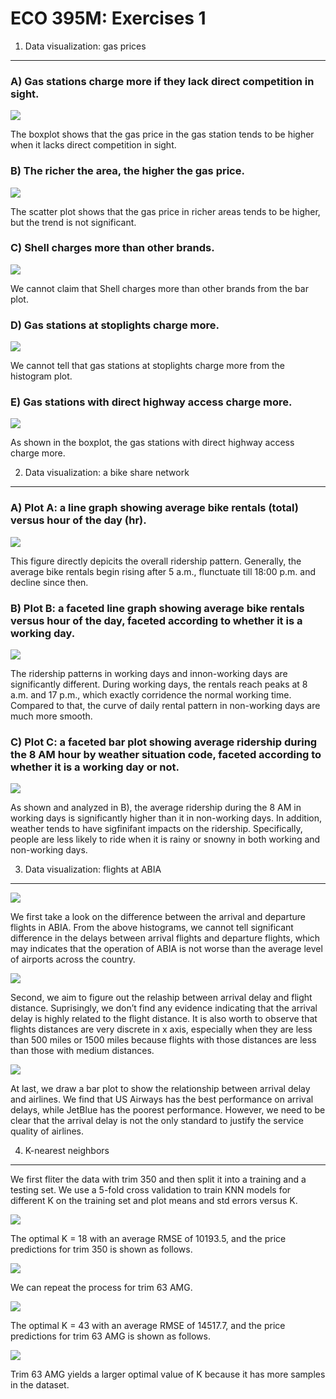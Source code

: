 ECO 395M: Exercises 1
=====================

1) Data visualization: gas prices
---------------------------------

### A) Gas stations charge more if they lack direct competition in sight.

![](1-1.png)

The boxplot shows that the gas price in the gas station tends to be
higher when it lacks direct competition in sight.

### B) The richer the area, the higher the gas price.

![](1-2.png)

The scatter plot shows that the gas price in richer areas tends to be
higher, but the trend is not significant.

### C) Shell charges more than other brands.

![](1-3.png)

We cannot claim that Shell charges more than other brands from the bar
plot.

### D) Gas stations at stoplights charge more.

![](1-4.png)

We cannot tell that gas stations at stoplights charge more from the
histogram plot.

### E) Gas stations with direct highway access charge more.

![](1-5.png)

As shown in the boxplot, the gas stations with direct highway access
charge more.

2) Data visualization: a bike share network
-------------------------------------------

### A) Plot A: a line graph showing average bike rentals (total) versus hour of the day (hr).

![](2-1.png)

This figure directly depicits the overall ridership pattern. Generally,
the average bike rentals begin rising after 5 a.m., flunctuate till
18:00 p.m. and decline since then.

### B) Plot B: a faceted line graph showing average bike rentals versus hour of the day, faceted according to whether it is a working day.

![](2-2.png)

The ridership patterns in working days and innon-working days are
significantly different. During working days, the rentals reach peaks at
8 a.m. and 17 p.m., which exactly corridence the normal working time.
Compared to that, the curve of daily rental pattern in non-working days
are much more smooth.

### C) Plot C: a faceted bar plot showing average ridership during the 8 AM hour by weather situation code, faceted according to whether it is a working day or not.

![](2-3.png)

As shown and analyzed in B), the average ridership during the 8 AM in
working days is significantly higher than it in non-working days. In
addition, weather tends to have sigfinifant impacts on the ridership.
Specifically, people are less likely to ride when it is rainy or snowny
in both working and non-working days.

3) Data visualization: flights at ABIA
--------------------------------------

![](3-1.png)

We first take a look on the difference between the arrival and departure
flights in ABIA. From the above histograms, we cannot tell significant
difference in the delays between arrival flights and departure flights,
which may indicates that the operation of ABIA is not worse than the
average level of airports across the country.

![](3-2.png)

Second, we aim to figure out the relaship between arrival delay and
flight distance. Suprisingly, we don’t find any evidence indicating that
the arrival delay is highly related to the flight distance. It is also
worth to observe that flights distances are very discrete in x axis,
especially when they are less than 500 miles or 1500 miles because
flights with those distances are less than those with medium distances.

![](3-3.png)

At last, we draw a bar plot to show the relationship between arrival
delay and airlines. We find that US Airways has the best performance on
arrival delays, while JetBlue has the poorest performance. However, we
need to be clear that the arrival delay is not the only standard to
justify the service quality of airlines.

4) K-nearest neighbors
----------------------

We first fliter the data with trim 350 and then split it into a training
and a testing set. We use a 5-fold cross validation to train KNN models
for different K on the training set and plot means and std errors versus
K.

![](4-1.png)

The optimal K = 18 with an average RMSE of 10193.5, and the price
predictions for trim 350 is shown as follows.

![](4-2.png)

We can repeat the process for trim 63 AMG.

![](4-3.png)

The optimal K = 43 with an average RMSE of 14517.7, and the price
predictions for trim 63 AMG is shown as follows.

![](4-4.png)

Trim 63 AMG yields a larger optimal value of K because it has more
samples in the dataset.
